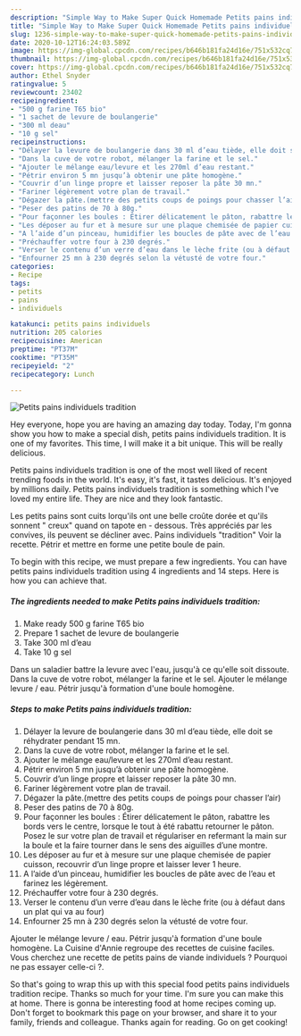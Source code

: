 ```yaml
---
description: "Simple Way to Make Super Quick Homemade Petits pains individuels tradition"
title: "Simple Way to Make Super Quick Homemade Petits pains individuels tradition"
slug: 1236-simple-way-to-make-super-quick-homemade-petits-pains-individuels-tradition
date: 2020-10-12T16:24:03.589Z
image: https://img-global.cpcdn.com/recipes/b646b181fa24d16e/751x532cq70/petits-pains-individuels-tradition-photo-principale-de-la-recette.jpg
thumbnail: https://img-global.cpcdn.com/recipes/b646b181fa24d16e/751x532cq70/petits-pains-individuels-tradition-photo-principale-de-la-recette.jpg
cover: https://img-global.cpcdn.com/recipes/b646b181fa24d16e/751x532cq70/petits-pains-individuels-tradition-photo-principale-de-la-recette.jpg
author: Ethel Snyder
ratingvalue: 5
reviewcount: 23402
recipeingredient:
- "500 g farine T65 bio"
- "1 sachet de levure de boulangerie"
- "300 ml deau"
- "10 g sel"
recipeinstructions:
- "Délayer la levure de boulangerie dans 30 ml d’eau tiède, elle doit se réhydrater pendant 15 mn."
- "Dans la cuve de votre robot, mélanger la farine et le sel."
- "Ajouter le mélange eau/levure et les 270ml d’eau restant."
- "Pétrir environ 5 mn jusqu’à obtenir une pâte homogène."
- "Couvrir d’un linge propre et laisser reposer la pâte 30 mn."
- "Fariner légèrement votre plan de travail."
- "Dégazer la pâte.(mettre des petits coups de poings pour chasser l’air)"
- "Peser des patins de 70 à 80g."
- "Pour façonner les boules : Étirer délicatement le pâton, rabattre les bords vers le centre, lorsque le tout à été rabattu retourner le pâton. Posez le sur votre plan de travail et régulariser en refermant la main sur la boule et la faire tourner dans le sens des aiguilles d’une montre."
- "Les déposer au fur et à mesure sur une plaque chemisée de papier cuisson, recouvrir d’un linge propre et laisser lever 1 heure."
- "A l’aide d’un pinceau, humidifier les boucles de pâte avec de l’eau et farinez les légèrement."
- "Préchauffer votre four à 230 degrés."
- "Verser le contenu d’un verre d’eau dans le lèche frite (ou à défaut dans un plat qui va au four)"
- "Enfourner 25 mn à 230 degrés selon la vétusté de votre four."
categories:
- Recipe
tags:
- petits
- pains
- individuels

katakunci: petits pains individuels 
nutrition: 205 calories
recipecuisine: American
preptime: "PT37M"
cooktime: "PT35M"
recipeyield: "2"
recipecategory: Lunch

---
```



![Petits pains individuels tradition](https://img-global.cpcdn.com/recipes/b646b181fa24d16e/751x532cq70/petits-pains-individuels-tradition-photo-principale-de-la-recette.jpg)

Hey everyone, hope you are having an amazing day today. Today, I'm gonna show you how to make a special dish, petits pains individuels tradition. It is one of my favorites. This time, I will make it a bit unique. This will be really delicious.

Petits pains individuels tradition is one of the most well liked of recent trending foods in the world. It's easy, it's fast, it tastes delicious. It's enjoyed by millions daily. Petits pains individuels tradition is something which I've loved my entire life. They are nice and they look fantastic.

Les petits pains sont cuits lorqu&#39;ils ont une belle croûte dorée et qu&#39;ils sonnent &#34; creux&#34; quand on tapote en - dessous. Très appréciés par les convives, ils peuvent se décliner avec. Pains individuels &#34;tradition&#34; Voir la recette. Pétrir et mettre en forme une petite boule de pain.


To begin with this recipe, we must prepare a few ingredients. You can have petits pains individuels tradition using 4 ingredients and 14 steps. Here is how you can achieve that.

<!--inarticleads1-->

##### The ingredients needed to make Petits pains individuels tradition:

1. Make ready 500 g farine T65 bio
1. Prepare 1 sachet de levure de boulangerie
1. Take 300 ml d’eau
1. Take 10 g sel


Dans un saladier battre la levure avec l&#39;eau, jusqu&#39;à ce qu&#39;elle soit dissoute. Dans la cuve de votre robot, mélanger la farine et le sel. Ajouter le mélange levure / eau. Pétrir jusqu&#39;à formation d&#39;une boule homogène. 

<!--inarticleads2-->

##### Steps to make Petits pains individuels tradition:

1. Délayer la levure de boulangerie dans 30 ml d’eau tiède, elle doit se réhydrater pendant 15 mn.
1. Dans la cuve de votre robot, mélanger la farine et le sel.
1. Ajouter le mélange eau/levure et les 270ml d’eau restant.
1. Pétrir environ 5 mn jusqu’à obtenir une pâte homogène.
1. Couvrir d’un linge propre et laisser reposer la pâte 30 mn.
1. Fariner légèrement votre plan de travail.
1. Dégazer la pâte.(mettre des petits coups de poings pour chasser l’air)
1. Peser des patins de 70 à 80g.
1. Pour façonner les boules : Étirer délicatement le pâton, rabattre les bords vers le centre, lorsque le tout à été rabattu retourner le pâton. Posez le sur votre plan de travail et régulariser en refermant la main sur la boule et la faire tourner dans le sens des aiguilles d’une montre.
1. Les déposer au fur et à mesure sur une plaque chemisée de papier cuisson, recouvrir d’un linge propre et laisser lever 1 heure.
1. A l’aide d’un pinceau, humidifier les boucles de pâte avec de l’eau et farinez les légèrement.
1. Préchauffer votre four à 230 degrés.
1. Verser le contenu d’un verre d’eau dans le lèche frite (ou à défaut dans un plat qui va au four)
1. Enfourner 25 mn à 230 degrés selon la vétusté de votre four.


Ajouter le mélange levure / eau. Pétrir jusqu&#39;à formation d&#39;une boule homogène. La Cuisine d&#39;Annie regroupe des recettes de cuisine faciles. Vous cherchez une recette de petits pains de viande individuels ? Pourquoi ne pas essayer celle-ci ?. 

So that's going to wrap this up with this special food petits pains individuels tradition recipe. Thanks so much for your time. I'm sure you can make this at home. There is gonna be interesting food at home recipes coming up. Don't forget to bookmark this page on your browser, and share it to your family, friends and colleague. Thanks again for reading. Go on get cooking!
